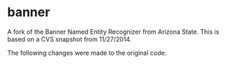 banner
======

A fork of the Banner Named Entity Recognizer from Arizona State.
This is based on a CVS snapshot from 11/27/2014.

The following changes were made to the original code:

